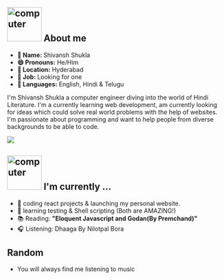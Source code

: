 <h2><img src="https://thumbs.gfycat.com/AcrobaticMatureGazelle.webp" alt="computer" width="80"> About me </h2>

<div >
  <!-- <img src="https://github.com/juanpflores/juanpflores/blob/main/assets/happy-juanpa.gif" align="right" width="300"> -->

<ul>
  <li><b>👤 Name: </b> Shivansh Shukla </li>
  <li><b>😄 Pronouns:</b>  He/Him</li>
  <li><b>📍 Location:</b> Hyderabad </li>
  <li><b>💼 Job: </b>Looking for one <a href="github.com"></a></li>
  <li><b>📣 Languages:</b> English, Hindi & Telugu </li>
</ul>

<p>I'm Shivansh Shukla a computer engineer diving into the world of Hindi Literature. I'm a currently learning web development, 
  am currently looking for ideas which could solve real world problems with the help of websites. I'm passionate about programming and want to help people from diverse backgrounds to be able to code.
</p>

</div>

<img src="https://img.shields.io/badge/shivansh%20shukla%20-%231DA1F2.svg?&style=for-the-badge&logo=Twitter&logoColor=white">

<h2><img src="https://thumbs.gfycat.com/ScaryCreamyGlobefish.webp" alt="computer" width="80"> I'm currently ...</h2>

- 🔭 coding react projects & launching my personal website.
- 🌱 learning testing & Shell scripting (Both are AMAZING!)
- 📚 Reading: **"Eloquent Javascript and Godan(By Premchand)"**
- 🎧 Listening: Dhaaga By Nilotpal Bora

<h2>Random</h2>

- You will always find me listening to music
<!-- - 🔬 I have worked on a [couple of papers](https://scholar.google.com/citations?user=QHIRjGUAAAAJ&hl=es&authuser=1)
- 📝 Working with me? Read the [Juan Pa's User Manual](https://link) -->
